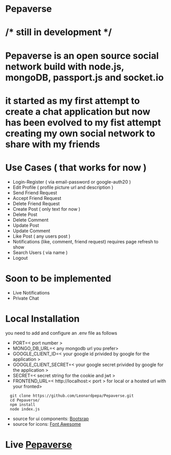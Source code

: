 # Pepaverse 

# /* still in development */

# Pepaverse is an open source social network build with node.js, mongoDB, passport.js and socket.io

# it started as my first attempt to create a chat application but now has been evolved to my fist attempt creating my own social network to share with my friends

# Use Cases ( that works for now )

* Login-Register ( via email-password or google-auth20 )
* Edit Profile ( profile picture url and description )
* Send Friend Request
* Accept Friend Request
* Delete Friend Request
* Create Post ( only text for now )
* Delete Post
* Delete Comment
* Update Post
* Update Comment
* Like Post ( any users post )
* Notifications (like, comment, friend request) requires page refresh to show
* Search Users ( via name )
* Logout

# Soon to be implemented

* Live Notifications
* Private Chat

# Local Installation

you need to add and configure an .env file as follows
* PORT=< port number >
* MONGO_DB_URL=< any mongodb url you prefer>
* GOOGLE_CLIENT_ID=< your google id privided by google for the application >
* GOOGLE_CLIENT_SECRET=< your google secret privided by google for the application >
* SECRET=< secret string for the cookie and jwt >
* FRONTEND_URL=< http://localhost:< port > for local or a hosted url with your fronted>

```terminal
  git clone https://github.com/Leonardpepa/Pepaverse.git
  cd Pepaverse/
  npm install
  node index.js
```
* source for ui components: [Bootsrap](https://getbootstrap.com/)
* source for icons: [Font Awesome](https://fontawesome.com/)
# Live [Pepaverse](https://pepaverse.herokuapp.com)

